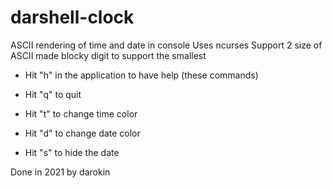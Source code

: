 # darshell-clock
ASCII rendering of time and date in console
Uses ncurses
Support 2 size of ASCII made blocky digit to support the smallest 

 - Hit "h" in the application to have help (these commands)
 - Hit "q" to quit

 - Hit "t" to change time color
 - Hit "d" to change date color
 - Hit "s" to hide the date
 
Done in 2021 by darokin
